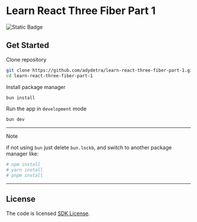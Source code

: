 # Learn React Three Fiber Part 1

![Static Badge](https://img.shields.io/badge/license-SDK-brightgreen?label=LICENSE)

## Get Started

Clone repository

```bash
git clone https://github.com/adydetra/learn-react-three-fiber-part-1.git
cd learn-react-three-fiber-part-1
```

Install package manager

```bash
bun install
```

Run the app in `development` mode

```bash
bun dev
```

---

> [!NOTE]
> if not using `bun` just delete `bun.lockb`, and switch to another package manager like:

```bash
# npm install
# yarn install
# pnpm install
```

---

## License

The code is licensed [SDK License](https://webgi.xyz/docs/license).

